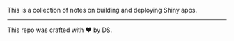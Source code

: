This is a collection of notes on building and deploying Shiny apps.





*** 

<footer>This repo was crafted with &hearts; by DS.</footer>

